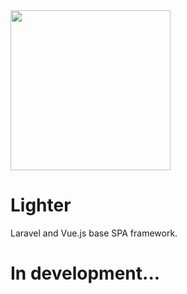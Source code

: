 <img width="256px" src="https://user-images.githubusercontent.com/24543982/42508099-51554da2-8482-11e8-9109-4b0d261f7e4d.png">


# Lighter
Laravel and Vue.js base SPA framework.

# In development...
